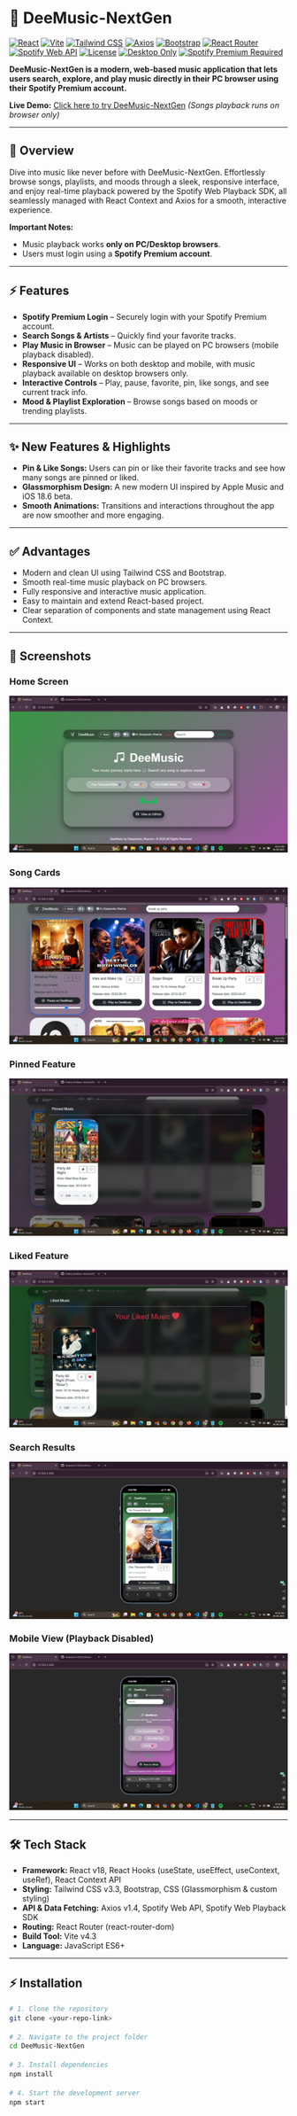 # 🎵 DeeMusic-NextGen

[![React](https://img.shields.io/badge/React-v18-blue)](https://reactjs.org/) [![Vite](https://img.shields.io/badge/Vite-v4.3-purple)](https://vitejs.dev/) [![Tailwind CSS](https://img.shields.io/badge/TailwindCSS-v3.3-teal)](https://tailwindcss.com/) [![Axios](https://img.shields.io/badge/Axios-v1.4-orange)](https://axios-http.com/) [![Bootstrap](https://img.shields.io/badge/Bootstrap-v5-purple)](https://getbootstrap.com/) [![React Router](https://img.shields.io/badge/React_Router-v6-blue)](https://reactrouter.com/) [![Spotify Web API](https://img.shields.io/badge/Spotify_API-green)](https://developer.spotify.com/) [![License](https://img.shields.io/badge/License-MIT-green)](LICENSE) [![Desktop Only](https://img.shields.io/badge/Desktop%20Only-Yes-blue)](https://github.com/) [![Spotify Premium Required](https://img.shields.io/badge/Spotify%20Premium-Required-green)](https://www.spotify.com/premium/)

**DeeMusic-NextGen is a modern, web-based music application that lets users search, explore, and play music directly in their PC browser using their Spotify Premium account.**

**Live Demo:** [Click here to try DeeMusic-NextGen](https://deemusic-online.netlify.app/) *(Songs playback runs on browser only)*

---

## 🌟 Overview

Dive into music like never before with DeeMusic-NextGen. Effortlessly browse songs, playlists, and moods through a sleek, responsive interface, and enjoy real-time playback powered by the Spotify Web Playback SDK, all seamlessly managed with React Context and Axios for a smooth, interactive experience. 

**Important Notes:**  
- Music playback works **only on PC/Desktop browsers**.  
- Users must login using a **Spotify Premium account**.  

---

## ⚡ Features

- **Spotify Premium Login** – Securely login with your Spotify Premium account.  
- **Search Songs & Artists** – Quickly find your favorite tracks.  
- **Play Music in Browser** – Music can be played on PC browsers (mobile playback disabled).  
- **Responsive UI** – Works on both desktop and mobile, with music playback available on desktop browsers only.  
- **Interactive Controls** – Play, pause, favorite, pin, like songs, and see current track info. 
- **Mood & Playlist Exploration** – Browse songs based on moods or trending playlists.  

---

## ✨ New Features & Highlights

- **Pin & Like Songs:** Users can pin or like their favorite tracks and see how many songs are pinned or liked.  
- **Glassmorphism Design:** A new modern UI inspired by Apple Music and iOS 18.6 beta.  
- **Smooth Animations:** Transitions and interactions throughout the app are now smoother and more engaging.  

---

## ✅ Advantages

- Modern and clean UI using Tailwind CSS and Bootstrap.  
- Smooth real-time music playback on PC browsers.  
- Fully responsive and interactive music application.  
- Easy to maintain and extend React-based project.  
- Clear separation of components and state management using React Context.  

---

## 📸 Screenshots

### Home Screen
![Home Screen](./screenshots/Screenshot-521.png)

### Song Cards
![Song Cards](./screenshots/Screenshot-520.png)

### Pinned Feature
![Pinned Feature](./screenshots/Screenshot-525.png)

### Liked Feature
![Liked Feature](./screenshots/Screenshot-526.png)

### Search Results
![Search Results](./screenshots/Screenshot-524.png)

### Mobile View (Playback Disabled)
![Mobile View](./screenshots/Screenshot-523.png)




---

## 🛠 Tech Stack

- **Framework:** React v18, React Hooks (useState, useEffect, useContext, useRef), React Context API  
- **Styling:** Tailwind CSS v3.3, Bootstrap, CSS (Glassmorphism & custom styling)  
- **API & Data Fetching:** Axios v1.4, Spotify Web API, Spotify Web Playback SDK  
- **Routing:** React Router (react-router-dom)  
- **Build Tool:** Vite v4.3  
- **Language:** JavaScript ES6+

---

## ⚡ Installation

```bash
# 1. Clone the repository
git clone <your-repo-link>

# 2. Navigate to the project folder
cd DeeMusic-NextGen

# 3. Install dependencies
npm install

# 4. Start the development server
npm start 
